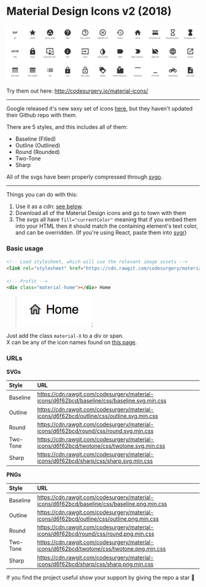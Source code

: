 # Material Design Icons v2 (2018)

![](icons.png)

Try them out here: http://codesurgery.io/material-icons/

---

Google released it's new sexy set of icons [here](https://material.io/tools/icons),
but they haven't updated their Github repo with them.

There are 5 styles, and this includes all of them:

- Baseline (Filled)
- Outline (Outlined)
- Round (Rounded)
- Two-Tone
- Sharp

All of the svgs have been properly compressed through [svgo](https://github.com/svg/svgo).

---

Things you can do with this:

1. Use it as a cdn: [see below](#urls).
2. Download all of the Material Design icons and go to town with them
3. The svgs all have `fill="currentColor"` meaning that if you embed them
   into your HTML then it should match the containing element's text color,
   and can be overridden. (If you're using React, paste them into [svgr](https://svgr.now.sh/))

### Basic usage

```html
<!-- Load stylesheet, which will use the relevant image assets -->
<link rel="stylesheet" href="https://cdn.rawgit.com/codesurgery/material-icons/d6f62bcd/twotone/css/twotone.svg.min.css">

<!-- Profit -->
<div class="material-home"></div> Home
```

> ![](example.png);

Just add the class `material-X` to a div or span.  
X can be any of the icon names found on [this page](https://material.io/tools/icons).

### URLs

**SVGs**

Style | URL
:---|:---
Baseline | https://cdn.rawgit.com/codesurgery/material-icons/d6f62bcd/baseline/css/baseline.svg.min.css
Outline | https://cdn.rawgit.com/codesurgery/material-icons/d6f62bcd/outline/css/outline.svg.min.css
Round | https://cdn.rawgit.com/codesurgery/material-icons/d6f62bcd/round/css/round.svg.min.css
Two-Tone | https://cdn.rawgit.com/codesurgery/material-icons/d6f62bcd/twotone/css/twotone.svg.min.css
Sharp | https://cdn.rawgit.com/codesurgery/material-icons/d6f62bcd/sharp/css/sharp.svg.min.css

**PNGs**

Style | URL
:----|:----
Baseline | https://cdn.rawgit.com/codesurgery/material-icons/d6f62bcd/baseline/css/baseline.png.min.css
Outline | https://cdn.rawgit.com/codesurgery/material-icons/d6f62bcd/outline/css/outline.png.min.css
Round | https://cdn.rawgit.com/codesurgery/material-icons/d6f62bcd/round/css/round.png.min.css
Two-Tone | https://cdn.rawgit.com/codesurgery/material-icons/d6f62bcd/twotone/css/twotone.png.min.css
Sharp | https://cdn.rawgit.com/codesurgery/material-icons/d6f62bcd/sharp/css/sharp.png.min.css

If you find the project useful show your support by giving the repo a star 💙
